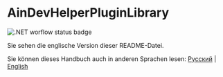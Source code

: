 # AinDevHelperPluginLibrary

![.NET worflow status badge](https://github.com/AllineedRu/AinDevHelperPluginLibrary/actions/workflows/dotnet.yml/badge.svg?branch=master)

Sie sehen die englische Version dieser README-Datei.

Sie können dieses Handbuch auch in anderen Sprachen lesen: [Русский](README-ru.md) | [English](README.md)
